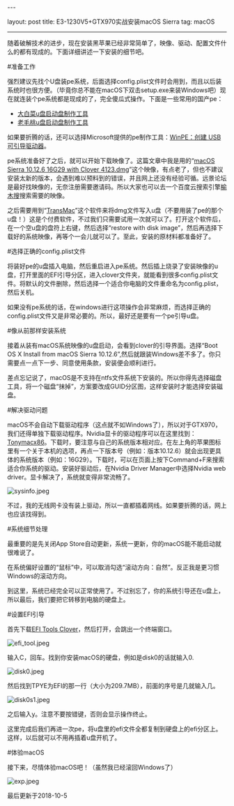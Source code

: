 ﻿﻿---layout: posttitle: E3-1230V5+GTX970实战安装macOS Sierratag: macOS---随着破解技术的进步，现在安装黑苹果已经非常简单了，映像、驱动、配置文件什么的都有现成的。下面详细讲述一下安装的细节吧。#准备工作强烈建议先找个U盘装pe系统，后面选择config.plist文件时会用到，而且以后装系统时也很方便。（毕竟你总不能在macOS下双击setup.exe来装Windows吧）现在就连装个pe系统都是现成的了，完全傻瓜式操作。下面是一些常用的国产pe：* [大白菜u盘启动盘制作工具](http://dabaicai.aichyi.cn)* [老毛桃u盘启动盘制作工具](http://www.laomaotao.org)如果要折腾的话，还可以选择Microsoft提供的pe制作工具：[WinPE：创建 USB 可引导驱动器](https://msdn.microsoft.com/zh-cn/library/windows/hardware/dn938386(v=vs.85).aspx)。pe系统准备好了之后，就可以开始下载映像了。这篇文章中我是用的“[macOS Sierra 10.12.6 16G29 with Clover 4123.dmg](http://pan.baidu.com/s/1eRE7QZg)”这个映像，有点老了，但也不建议安装太新的版本，会遇到难以预料到的错误，并且网上还没有经验可循。远景论坛是最好找映像的，无奈注册需要邀请码。所以大家也可以去一个百度云搜索引擎[榆木搜](https://www.yumuso.com)搜索需要的映像。之后需要用到“[TransMac](https://www.acutesystems.com/scrtm.htm)”这个软件来将dmg文件写入u盘（不要用装了pe的那个u盘！）这是个付费软件，不过我们只需要试用一次就可以了。打开这个软件后，在一个空u盘的盘符上右键，然后选择“restore with disk image”，然后再选择下载好的系统映像，再等个一会儿就可以了。至此，安装的原材料都准备好了。#选择正确的config.plist文件将装好pe的u盘插入电脑，然后重启进入pe系统。然后插上烧录了安装映像的u盘，打开里面的EFI引导分区，进入clover文件夹，就能看到很多config.plist文件。将默认的文件删除，然后选择一个适合你电脑的文件重命名为config.plist，然后关机。如果没有pe系统的话，在windows进行这项操作会非常麻烦，而选择正确的config.plist文件又是非常必要的。所以，最好还是要有一个pe引导u盘。#像从前那样安装系统接着从装有macOS系统映像的u盘启动，会看到clover的引导界面。选择“Boot OS X Install from macOS Sierra 10.12.6”,然后就跟装Windows差不多了。你只需要点一点下一步、同意使用条款，安装便会顺利进行。差点忘记说了，macOS是不支持在ntfs文件系统下安装的。所以你得先选择磁盘工具，将一个磁盘“抹掉”，方案要改成GUID分区图，这样安装时才能选择安装磁盘。#解决驱动问题macOS不会自动下载驱动程序（这点就不如Windows了），所以对于GTX970，我们还得单独下载驱动程序。Nvidia显卡的驱动程序可以在这里找到：[Tonymacx86](https://www.tonymacx86.com/nvidia-drivers/)。下载时，要注意与自己的系统版本相对应。在左上角的苹果图标里有一个关于本机的选项，再点一下版本号（例如：版本10.12.6）就会出现更具体的系统版本（例如：16G29）。下载时，可以在页面上按下Command+F来搜索适合你系统的驱动。安装好驱动后，在Nvidia Driver Manager中选择Nvidia web driver。显卡解决了，系统就变得非常流畅了。![sysinfo.jpeg](https://i.loli.net/2018/10/05/5bb78470a5800.jpeg)不过，我的无线网卡没有装上驱动，所以一直都插着网线。如果要折腾的话，网上也应该找得到。#系统细节处理最重要的是先关闭App Store自动更新，系统一更新，你的macOS能不能启动就很难说了。在系统偏好设置的“鼠标”中，可以取消勾选“滚动方向：自然”。反正我是更习惯Windows的滚动方向。到这里，系统已经完全可以正常使用了。不过别忘了，你的系统引导还在u盘上，所以最后，我们要把它转移到电脑的硬盘上。#设置EFI引导首先下载[EFI Tools Clover](https://pan.baidu.com/s/1bpewwPL)，然后打开，会跳出一个终端窗口。![efi_tool.jpeg](https://i.loli.net/2018/10/05/5bb78470a80ae.jpeg)输入C，回车。找到你安装macOS的硬盘，例如是disk0的话就输入0.![disk0.jpeg](https://i.loli.net/2018/10/05/5bb78470a70e8.jpeg)然后找到TPYE为EFI的那一行（大小为209.7MB），前面的序号是几就输入几。![disk0s1.jpeg](https://i.loli.net/2018/10/05/5bb78470a9e0b.jpeg)之后输入y。注意不要按错键，否则会显示操作终止。这里完成后我们再进一次pe，将u盘里的efi文件全都复制到硬盘上的efi分区上。这样，以后就可以不用再插着u盘开机了。#体验macOS接下来，尽情体验macOS吧！（虽然我已经滚回Windows了）![exp.jpeg](https://i.loli.net/2018/10/05/5bb78470ea225.jpeg)最后更新于2018-10-5